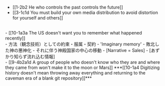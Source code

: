 - [[1-2b2 He who controls the past controls the future]]
- [[3-1c1d You must build your own media distribution to avoid distortion for yourself and others]]
<br>
- [[10-1a3a The US doesn't want you to remember what happened recently]]
<br>
- 方法（観念技術）としての約束・服属・契約
  - 'Imaginary memory'
    - 敗北した神の悪神化
      - それに伴う神殿国家の中心の移動
				- [Narrative = Sales]
				- [あずかり知らず流れ込む情報]
<br>
- [[9-4b2a1d A group of people who doesn't know who they are and where they came from won't make it to the moon or Mars]]
	***[[10-1a4 Digitizing history doesn't mean throwing away everything and returning to the caveman era of a blank git repository]]***